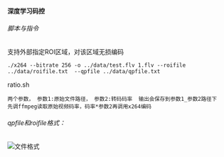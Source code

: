 #### 深度学习码控
###### 脚本与指令
支持外部指定ROI区域，对该区域无损编码  

    ./x264 --bitrate 256 -o ../data/test.flv 1.flv --roifile ../data/roifile.txt  --qpfile ../data/qpfile.txt    
ratio.sh   

    两个参数， 参数1:原始文件路径， 参数2:转码码率  输出会保存到参数1_参数2路径下  
    先调ffmpeg读取原始视频码率，码率*参数2再调用x264编码  
###### qpfile和roifile格式：    
![文件格式](https://github.com/tszssong/x264/blob/rc4dl/doc/qpfile%E6%A0%BC%E5%BC%8F.png)
